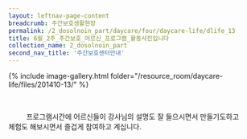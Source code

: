 ```yaml
--- 
layout: leftnav-page-content 
breadcrumb: 주간보호생활현장 
permalink: /2_dosolnoin_part/daycare/four/daycare-life/dlife_13
title: 6월_2주_주간보호_어르신_프로그램_활동사진입니다
collection_name: 2_dosolnoin_part
second_nav_title: '주간보호센터안내' 
---
```

{% include image-gallery.html folder="/resource_room/daycare-life/files/201410-13/" %}

 
 
 








         프로그램시간에 어르신들이 강사님의 설명도 잘 들으시면서 만들기도하고 
         체험도 해보시면서 즐겁게 참여하고 계십니다.
